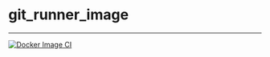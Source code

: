 # git_runner_image
---
[![Docker Image CI](https://github.com/cabbagec2hlbGwK/git_runner_image/actions/workflows/docker-image.yml/badge.svg)](https://github.com/cabbagec2hlbGwK/git_runner_image/actions/workflows/docker-image.yml)
